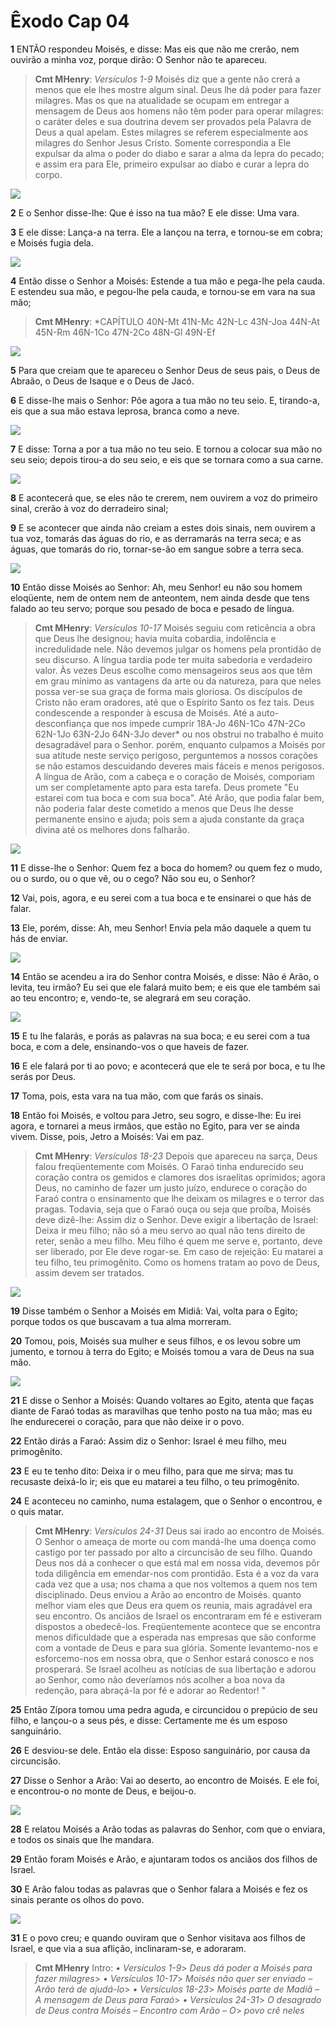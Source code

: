 # Êxodo Cap 04

**1** 	ENTÃO respondeu Moisés, e disse: Mas eis que não me crerão, nem ouvirão a minha voz, porque dirão: O Senhor não te apareceu.

> **Cmt MHenry**: *Versículos 1-9* Moisés diz que a gente não crerá a menos que ele lhes mostre algum sinal. Deus lhe dá poder para fazer milagres. Mas os que na atualidade se ocupam em entregar a mensagem de Deus aos homens não têm poder para operar milagres: o caráter deles e sua doutrina devem ser provados pela Palavra de Deus a qual apelam. Estes milagres se referem especialmente aos milagres do Senhor Jesus Cristo. Somente correspondia a Ele expulsar da alma o poder do diabo e sarar a alma da lepra do pecado; e assim era para Ele, primeiro expulsar ao diabo e curar a lepra do corpo.

![](../Images/SweetPublishing/2-4-1.jpg) 

**2** 	E o Senhor disse-lhe: Que é isso na tua mão? E ele disse: Uma vara.

**3** 	E ele disse: Lança-a na terra. Ele a lançou na terra, e tornou-se em cobra; e Moisés fugia dela.

![](../Images/SweetPublishing/2-4-2.jpg) 

**4** 	Então disse o Senhor a Moisés: Estende a tua mão e pega-lhe pela cauda. E estendeu sua mão, e pegou-lhe pela cauda, e tornou-se em vara na sua mão;

> **Cmt MHenry**: *CAPÍTULO 40N-Mt 41N-Mc 42N-Lc 43N-Joa 44N-At 45N-Rm 46N-1Co 47N-2Co 48N-Gl 49N-Ef

![](../Images/SweetPublishing/2-4-3.jpg) 

**5** 	Para que creiam que te apareceu o Senhor Deus de seus pais, o Deus de Abraão, o Deus de Isaque e o Deus de Jacó.

**6** 	E disse-lhe mais o Senhor: Põe agora a tua mão no teu seio. E, tirando-a, eis que a sua mão estava leprosa, branca como a neve.

![](../Images/SweetPublishing/2-4-5.jpg) 

**7** 	E disse: Torna a por a tua mão no teu seio. E tornou a colocar sua mão no seu seio; depois tirou-a do seu seio, e eis que se tornara como a sua carne.

![](../Images/SweetPublishing/2-4-6.jpg) 

**8** 	E acontecerá que, se eles não te crerem, nem ouvirem a voz do primeiro sinal, crerão à voz do derradeiro sinal;

**9** 	E se acontecer que ainda não creiam a estes dois sinais, nem ouvirem a tua voz, tomarás das águas do rio, e as derramarás na terra seca; e as águas, que tomarás do rio, tornar-se-ão em sangue sobre a terra seca.

![](../Images/SweetPublishing/2-4-7.jpg) 

**10** 	Então disse Moisés ao Senhor: Ah, meu Senhor! eu não sou homem eloqüente, nem de ontem nem de anteontem, nem ainda desde que tens falado ao teu servo; porque sou pesado de boca e pesado de língua.

> **Cmt MHenry**: *Versículos 10-17* Moisés seguiu com reticência a obra que Deus lhe designou; havia muita cobardia, indolência e incredulidade nele. Não devemos julgar os homens pela prontidão de seu discurso. A língua tardia pode ter muita sabedoria e verdadeiro valor. Às vezes Deus escolhe como mensageiros seus aos que têm em grau mínimo as vantagens da arte ou da natureza, para que neles possa ver-se sua graça de forma mais gloriosa. Os discípulos de Cristo não eram oradores, até que o Espírito Santo os fez tais. Deus condescende a responder à escusa de Moisés. Até a auto-desconfiança que nos impede cumprir 18A-Jo 46N-1Co 47N-2Co 62N-1Jo 63N-2Jo 64N-3Jo dever* ou nos obstrui no trabalho é muito desagradável para o Senhor. porém, enquanto culpamos a Moisés por sua atitude neste serviço perigoso, perguntemos a nossos corações se não estamos descuidando deveres mais fáceis e menos perigosos. A língua de Arão, com a cabeça e o coração de Moisés, comporiam um ser completamente apto para esta tarefa. Deus promete "Eu estarei com tua boca e com sua boca". Até Arão, que podia falar bem, não poderia falar deste cometido a menos que Deus lhe desse permanente ensino e ajuda; pois sem a ajuda constante da graça divina até os melhores dons falharão.

![](../Images/SweetPublishing/2-4-8.jpg) 

**11** 	E disse-lhe o Senhor: Quem fez a boca do homem? ou quem fez o mudo, ou o surdo, ou o que vê, ou o cego? Não sou eu, o Senhor?

**12** 	Vai, pois, agora, e eu serei com a tua boca e te ensinarei o que hás de falar.

**13** 	Ele, porém, disse: Ah, meu Senhor! Envia pela mão daquele a quem tu hás de enviar.

![](../Images/SweetPublishing/2-4-9.jpg) 

**14** 	Então se acendeu a ira do Senhor contra Moisés, e disse: Não é Arão, o levita, teu irmão? Eu sei que ele falará muito bem; e eis que ele também sai ao teu encontro; e, vendo-te, se alegrará em seu coração.

![](../Images/SweetPublishing/2-4-10.jpg) 

**15** 	E tu lhe falarás, e porás as palavras na sua boca; e eu serei com a tua boca, e com a dele, ensinando-vos o que haveis de fazer.

**16** 	E ele falará por ti ao povo; e acontecerá que ele te será por boca, e tu lhe serás por Deus.

**17** 	Toma, pois, esta vara na tua mão, com que farás os sinais.

**18** 	Então foi Moisés, e voltou para Jetro, seu sogro, e disse-lhe: Eu irei agora, e tornarei a meus irmãos, que estão no Egito, para ver se ainda vivem. Disse, pois, Jetro a Moisés: Vai em paz.

> **Cmt MHenry**: *Versículos 18-23* Depois que apareceu na sarça, Deus falou freqüentemente com Moisés. O Faraó tinha endurecido seu coração contra os gemidos e clamores dos israelitas oprimidos; agora Deus, no caminho de fazer um justo juízo, endurece o coração do Faraó contra o ensinamento que lhe deixam os milagres e o terror das pragas. Todavia, seja que o Faraó ouça ou seja que proíba, Moisés deve dizê-lhe: Assim diz o Senhor. Deve exigir a libertação de Israel: Deixa ir meu filho; não só a meu servo ao qual não tens direito de reter, senão a meu filho. Meu filho é quem me serve e, portanto, deve ser liberado, por Ele deve rogar-se. Em caso de rejeição: Eu matarei a teu filho, teu primogênito. Como os homens tratam ao povo de Deus, assim devem ser tratados.

![](../Images/SweetPublishing/2-4-11.jpg) 

**19** 	Disse também o Senhor a Moisés em Midiã: Vai, volta para o Egito; porque todos os que buscavam a tua alma morreram.

**20** 	Tomou, pois, Moisés sua mulher e seus filhos, e os levou sobre um jumento, e tornou à terra do Egito; e Moisés tomou a vara de Deus na sua mão.

![](../Images/SweetPublishing/2-4-17.jpg) 

**21** 	E disse o Senhor a Moisés: Quando voltares ao Egito, atenta que faças diante de Faraó todas as maravilhas que tenho posto na tua mão; mas eu lhe endurecerei o coração, para que não deixe ir o povo.

**22** 	Então dirás a Faraó: Assim diz o Senhor: Israel é meu filho, meu primogênito.

**23** 	E eu te tenho dito: Deixa ir o meu filho, para que me sirva; mas tu recusaste deixá-lo ir; eis que eu matarei a teu filho, o teu primogênito.

**24** 	E aconteceu no caminho, numa estalagem, que o Senhor o encontrou, e o quis matar.

> **Cmt MHenry**: *Versículos 24-31* Deus sai irado ao encontro de Moisés. O Senhor o ameaça de morte ou com mandá-lhe uma doença como castigo por ter passado por alto a circuncisão de seu filho. Quando Deus nos dá a conhecer o que está mal em nossa vida, devemos pôr toda diligência em emendar-nos com prontidão. Esta é a voz da vara cada vez que a usa; nos chama a que nos voltemos a quem nos tem disciplinado. Deus enviou a Arão ao encontro de Moisés. quanto melhor viam eles que Deus era quem os reunia, mais agradável era seu encontro. Os anciãos de Israel os encontraram em fé e estiveram dispostos a obedecê-los. Freqüentemente acontece que se encontra menos dificuldade que a esperada nas empresas que são conforme com a vontade de Deus e para sua glória. Somente levantemo-nos e esforcemo-nos em nossa obra, que o Senhor estará conosco e nos prosperará. Se Israel acolheu as notícias de sua libertação e adorou ao Senhor, como não deveríamos nós acolher a boa nova da redenção, para abraçá-la por fé e adorar ao Redentor! "

**25** 	Então Zípora tomou uma pedra aguda, e circuncidou o prepúcio de seu filho, e lançou-o a seus pés, e disse: Certamente me és um esposo sanguinário.

**26** 	E desviou-se dele. Então ela disse: Esposo sanguinário, por causa da circuncisão.

**27** 	Disse o Senhor a Arão: Vai ao deserto, ao encontro de Moisés. E ele foi, e encontrou-o no monte de Deus, e beijou-o.

![](../Images/SweetPublishing/2-4-14.jpg) 

**28** 	E relatou Moisés a Arão todas as palavras do Senhor, com que o enviara, e todos os sinais que lhe mandara.

**29** 	Então foram Moisés e Arão, e ajuntaram todos os anciãos dos filhos de Israel.

**30** 	E Arão falou todas as palavras que o Senhor falara a Moisés e fez os sinais perante os olhos do povo.

![](../Images/SweetPublishing/2-4-13.jpg) 

**31** 	E o povo creu; e quando ouviram que o Senhor visitava aos filhos de Israel, e que via a sua aflição, inclinaram-se, e adoraram.


> **Cmt MHenry** Intro: *• Versículos 1-9*> *Deus dá poder a Moisés para fazer milagres*> *• Versículos 10-17*> *Moisés não quer ser enviado – Arão terá de ajudá-lo*> *• Versículos 18-23*> *Moisés parte de Madiã – A mensagem de Deus para Faraó*> *• Versículos 24-31*> *O desagrado de Deus contra Moisés – Encontro com Arão – O*> *povo crê neles*